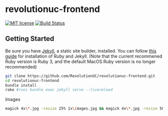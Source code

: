 # revolutionuc-frontend

[![MIT license](http://img.shields.io/badge/license-MIT-brightgreen.svg)](http://opensource.org/licenses/MIT)
[![Build Status](https://travis-ci.org/RevolutionUC/revolutionuc-frontend.svg?branch=master)](https://travis-ci.org/RevolutionUC/revolutionuc-frontend)

## Getting Started

Be sure you have [Jekyll](https://jekyllrb.com/), a static site builder, installed. You can follow [this guide](https://jekyllrb.com/docs/installation/) for installation of Ruby and Jekyll. (Note that the current recommened Ruby version is Ruby 3, and the default MacOS Ruby version is no longer recommended)

```sh
git clone https://github.com/RevolutionUC/revolutionuc-frontend.git 
cd revolutionuc-frontend
bundle install
rake #runs bundle exec jekyll serve --livereload
```

Images
```sh
magick 4x\*.jpg -resize 25% 1x\images.jpg && magick 4x\*.jpg -resize 50% 2x\images.jpg && magick 4x\*.jpg -resize 75% 3x\images.jpg
```